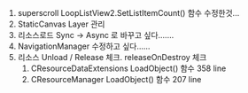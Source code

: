 
1. superscroll 
	LoopListView2.SetListItemCount() 함수 수정한것...
2. StaticCanvas Layer 관리
3. 리소스로드 Sync -> Async 로 바꾸고 싶다.......
4. NavigationManager 수정하고 싶다......
5. 리소스 Unload / Release 체크. releaseOnDestroy 체크
	1. CResourceDataExtensions LoadObject() 함수   358 line 
	2. CResourceManager LoadObject() 함수   207 line 